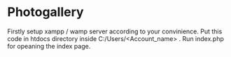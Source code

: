 # Photogallery
Firstly setup xampp / wamp server according to your convinience.
Put this code in htdocs directory inside C:/Users/<Account_name> .
Run index.php for opeaning the index page.
